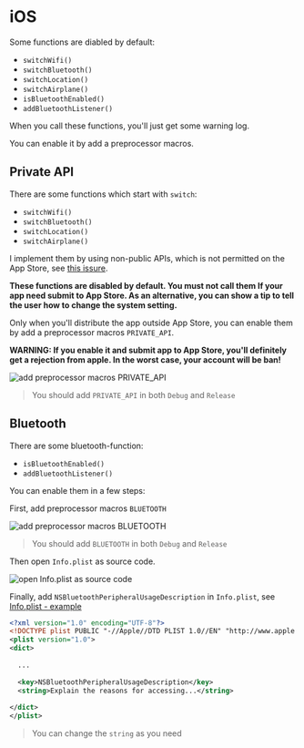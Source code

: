 # iOS

Some functions are diabled by default:

* `switchWifi()`
* `switchBluetooth()`
* `switchLocation()`
* `switchAirplane()`
* `isBluetoothEnabled()`
* `addBluetoothListener()`

When you call these functions, you'll just get some warning log.

You can enable it by add a preprocessor macros.

## Private API

There are some functions which start with `switch`:

* `switchWifi()`
* `switchBluetooth()`
* `switchLocation()`
* `switchAirplane()`

I implement them by using non-public APIs, which is not permitted on the App Store, see [this issure](https://github.com/c19354837/react-native-system-setting/issues/28). 

**These functions are disabled by default. You must not call them If your app need submit to App Store. As an alternative, you can show a tip to tell the user how to change the system setting.**

Only when you'll distribute the app outside App Store, you can enable them by add a preprocessor macros `PRIVATE_API`.

**WARNING: If you enable it and submit app to App Store, you'll definitely get a rejection from apple. In the worst case, your account will be ban!**

![add preprocessor macros `PRIVATE_API `](./screenshot/ios_private_api.png)

> You should add `PRIVATE_API` in both `Debug` and `Release` 

## Bluetooth

There are some bluetooth-function:

* `isBluetoothEnabled()`
* `addBluetoothListener()`

You can enable them in a few steps: 

First, add preprocessor macros `BLUETOOTH`

![add preprocessor macros `BLUETOOTH`](./screenshot/ios_bluetooth.png)

> You should add `BLUETOOTH` in both `Debug` and `Release`

Then open `Info.plist` as source code.

![open Info.plist as source code](./screenshot/ios_bluetooth_plist.png)
 
Finally, add `NSBluetoothPeripheralUsageDescription` in `Info.plist`, see [Info.plist - example](https://github.com/c19354837/react-native-system-setting/blob/master/examples/SystemSettingExample/ios/SystemSettingExample/Info.plist#L55-L56)

```xml
<?xml version="1.0" encoding="UTF-8"?>
<!DOCTYPE plist PUBLIC "-//Apple//DTD PLIST 1.0//EN" "http://www.apple.com/DTDs/PropertyList-1.0.dtd">
<plist version="1.0">
<dict>
  
  ...
  
  <key>NSBluetoothPeripheralUsageDescription</key>
  <string>Explain the reasons for accessing...</string>
  
</dict>
</plist>
```

> You can change the `string` as you need

